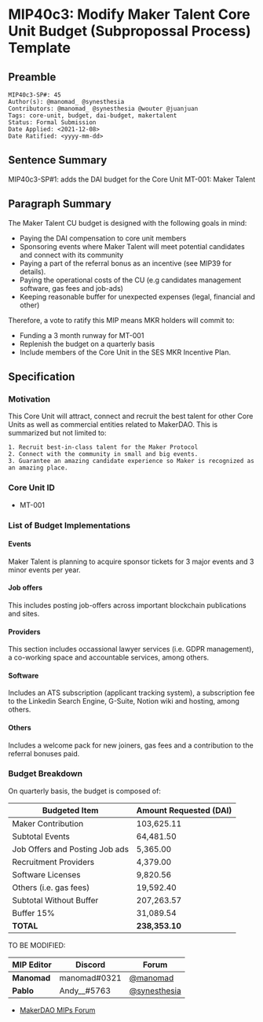# MIP40c3: Modify Maker Talent Core Unit Budget (Subpropossal Process) Template

## Preamble

```
MIP40c3-SP#: 45
Author(s): @manomad_ @synesthesia
Contributors: @manomad_ @synesthesia @wouter @juanjuan
Tags: core-unit, budget, dai-budget, makertalent
Status: Formal Submission
Date Applied: <2021-12-08>
Date Ratified: <yyyy-mm-dd>
```

## Sentence Summary

MIP40c3-SP#1: adds the DAI budget for the Core Unit MT-001: Maker Talent

## Paragraph Summary

The Maker Talent CU budget is designed with the following goals in mind:

- Paying the DAI compensation to core unit members 
- Sponsoring events where Maker Talent will meet potential candidates and connect with its community
- Paying a part of the referral bonus as an incentive (see MIP39 for details).
- Paying the operational costs of the CU (e.g candidates management software, gas fees and job-ads)
- Keeping reasonable buffer for unexpected expenses (legal, financial and other)

Therefore, a vote to ratify this MIP means MKR holders will commit to:

- Funding a 3 month runway for MT-001
- Replenish the budget on a quarterly basis
- Include members of the Core Unit in the SES MKR Incentive Plan.

## Specification

### Motivation

This Core Unit will attract, connect and recruit the best talent for other Core Units as well as commercial entities related to MakerDAO. This is summarized but not limited to:

    1. Recruit best-in-class talent for the Maker Protocol
    2. Connect with the community in small and big events.
    3. Guarantee an amazing candidate experience so Maker is recognized as an amazing place.

### Core Unit ID

- MT-001

### List of Budget Implementations

#### Events

Maker Talent is planning to acquire sponsor tickets for 3 major events and 3 minor events per year. 

#### Job offers

This includes posting job-offers across important blockchain publications and sites.

#### Providers

This section includes occassional lawyer services (i.e. GDPR management), a co-working space and accountable services, among others.

#### Software

Includes an ATS subscription (applicant tracking system), a subscription fee to the Linkedin Search Engine, G-Suite, Notion wiki and hosting, among others.

#### Others

Includes a welcome pack for new joiners, gas fees and a contribution to the referral bonuses paid.

### Budget Breakdown

On quarterly basis, the budget is composed of:

Budgeted Item | Amount Requested (DAI)
------------ | -------------
Maker Contribution | 103,625.11 
Subtotal Events | 64,481.50 
Job Offers and Posting Job ads | 5,365.00 
Recruitment Providers | 4,379.00 
Software Licenses | 9,820.56 
Others (i.e. gas fees) | 19,592.40 
Subtotal Without Buffer | 207,263.57 
Buffer 15% | 31,089.54 
**TOTAL**| **238,353.10** 

TO BE MODIFIED:

| MIP Editor | Discord | Forum |
|-|-|-|
| **Manomad** | manomad#0321| [@manomad](https://forum.makerdao.com/u/manomad/summary) |
| **Pablo** | Andy__#5763 | [@synesthesia](https://forum.makerdao.com/u/synesthesia/summary) |

* [MakerDAO MIPs Forum](https://forum.makerdao.com/c/mips/14)
